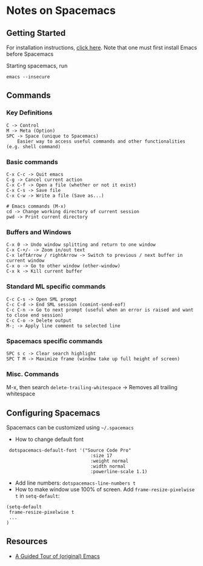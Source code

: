 
# Notes on Spacemacs

## Getting Started

For installation instructions, [click here](https://github.com/syl20bnr/spacemacs#install). Note that one must first install Emacs before Spacemacs

Starting spacemacs, run

```
emacs --insecure
```

## Commands

### Key Definitions

```
C -> Control
M -> Meta (Option)
SPC -> Space (unique to Spacemacs)
	Easier way to access useful commands and other functionalities (e.g. shell command)
```

### Basic commands

```
C-x C-c -> Quit emacs
C-g -> Cancel current action
C-x C-f -> Open a file (whether or not it exist)
C-x C-s -> Save file
C-x C-w -> Write a file (Save as...)

# Emacs commands (M-x)
cd -> Change working directory of current session
pwd -> Print current directory
```

### Buffers and Windows

```
C-x 0 -> Undo window splitting and return to one window
C-x C-+/- -> Zoom in/out text
C-x leftArrow / rightArrow -> Switch to previous / next buffer in current window
C-x o -> Go to other window (other-window)
C-x k -> Kill current buffer
```

### Standard ML specific commands

```
C-c C-s -> Open SML prompt
C-c C-d -> End SML session (comint-send-eof)
C-c C-n -> Go to next prompt (useful when an error is raised and want to close end session)
C-c C-o -> Delete output
M-; -> Apply line comment to selected line
```

### Spacemacs specific commands
```
SPC s c -> Clear search highlight
SPC T M -> Maximize frame (window take up full height of screen)
```

### Misc. Commands
M-x, then search `delete-trailing-whitespace` -> Removes all trailing whitespace

## Configuring Spacemacs

Spacemacs can be customized using ``~/.spacemacs``

* How to change default font
```
 dotspacemacs-default-font '("Source Code Pro"
                               :size 17
                               :weight normal
                               :width normal
                               :powerline-scale 1.1)
```
* Add line numbers: `dotspacemacs-line-numbers t`
* How to make window use 100% of screen. Add `frame-resize-pixelwise t` in `setq-default`:
```
(setq-default
 frame-resize-pixelwise t
 ...
)
```

## Resources
- [A Guided Tour of (original) Emacs](https://www.gnu.org/software/emacs/tour/index.html)
